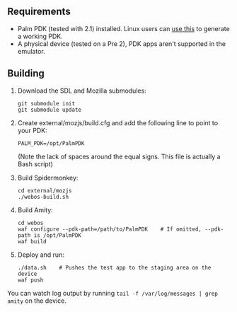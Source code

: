 Requirements
------------

* Palm PDK (tested with 2.1) installed. Linux users can [use this](https://github.com/kayahr/linux-webos-pdk) to generate a working PDK.
* A physical device (tested on a Pre 2), PDK apps aren't supported in the emulator.

Building
--------

1.  Download the SDL and Mozilla submodules:

        git submodule init
        git submodule update

2.  Create external/mozjs/build.cfg and add the following line to point to your PDK:

        PALM_PDK=/opt/PalmPDK

    (Note the lack of spaces around the equal signs. This file is actually a Bash script)

3.  Build Spidermonkey:

        cd external/mozjs
        ./webos-build.sh

4.  Build Amity:

        cd webos
        waf configure --pdk-path=/path/to/PalmPDK    # If omitted, --pdk-path is /opt/PalmPDK
        waf build

5.  Deploy and run:

        ./data.sh    # Pushes the test app to the staging area on the device
        waf push

You can watch log output by running `tail -f /var/log/messages | grep amity` on the device.
